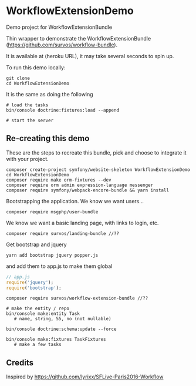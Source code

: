 # WorkflowExtensionDemo
Demo project for WorkflowExtensionBundle

Thin wrapper to demonstrate the WorkflowExtensionBundle (https://github.com/survos/workflow-bundle).

It is available at (heroku URL), it may take several seconds to spin up.

To run this demo locally:

    git clone 
    cd WorkflowExtensionDemo
    
It is the same as doing the following
 
    # load the tasks
    bin/console doctrine:fixtures:load --append
    
    # start the server
    

## Re-creating this demo

These are the steps to recreate this bundle, pick and choose to integrate it with your project.


    composer create-project symfony/website-skeleton WorkflowExtensionDemo
    cd WorkflowExtensionDemo
    composer require make orm-fixtures --dev
    composer require orm admin expression-language messenger
    composer require symfony/webpack-encore-bundle && yarn install
    
Bootstrapping the application.  We know we want users...
    
    composer require msgphp/user-bundle

We know we want a basic landing page, with links to login, etc.

    composer require survos/landing-bundle //??
    
Get bootstrap and jquery

    yarn add bootstrap jquery popper.js
    
and add them to app.js to make them global

```javascript
// app.js
require('jquery');
require('bootstrap');
```

           
    composer require survos/workflow-extension-bundle //??

    # make the entity / repo
    bin/console make:entity Task
       # name, string, 55, no (not nullable)
       
    bin/console doctrine:schema:update --force

    bin/console make:fixtures TaskFixtures
       # make a few tasks


      
## Credits

Inspired by https://github.com/lyrixx/SFLive-Paris2016-Workflow
